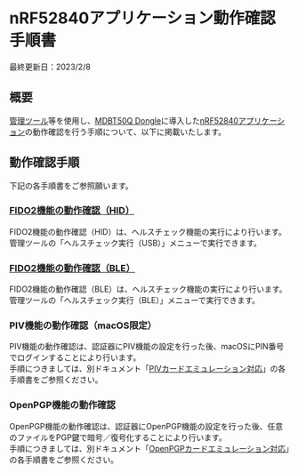 # nRF52840アプリケーション動作確認手順書

最終更新日：2023/2/8

## 概要

[管理ツール](../../../MaintenanceTool/README.md)等を使用し、[MDBT50Q Dongle](../../../FIDO2Device/MDBT50Q_Dongle/README.md)に導入した[nRF52840アプリケーション](../../../nRF52840_app/firmwares/secure_device_app/README.md)の動作確認を行う手順について、以下に掲載いたします。

## 動作確認手順

下記の各手順書をご参照願います。

### [FIDO2機能の動作確認（HID）](../../../nRF52840_app/firmwares/secure_device_app/TESTAPPHID.md)

FIDO2機能の動作確認（HID）は、ヘルスチェック機能の実行により行います。<br>
管理ツールの「ヘルスチェック実行（USB）」メニューで実行できます。

### [FIDO2機能の動作確認（BLE）](../../../nRF52840_app/firmwares/secure_device_app/TESTAPPBLE.md)

FIDO2機能の動作確認（BLE）は、ヘルスチェック機能の実行により行います。<br>
管理ツールの「ヘルスチェック実行（BLE）」メニューで実行できます。

### PIV機能の動作確認（macOS限定）

PIV機能の動作確認は、認証器にPIV機能の設定を行った後、macOSにPIN番号でログインすることにより行います。<br>
手順につきましては、別ドキュメント「[PIVカードエミュレーション対応](../../../CCID/PIV/README.md)」の各手順書をご参照ください。<br>

### OpenPGP機能の動作確認

OpenPGP機能の動作確認は、認証器にOpenPGP機能の設定を行った後、任意のファイルをPGP鍵で暗号／復号化することにより行います。<br>
手順につきましては、別ドキュメント「[OpenPGPカードエミュレーション対応](../../../CCID/OpenPGP/README.md)」の各手順書をご参照ください。<br>
